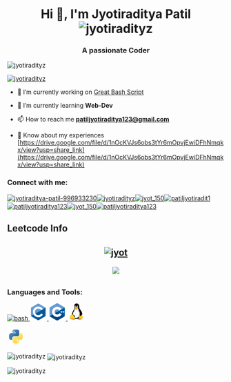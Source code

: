 <h1 align="center">Hi 👋, I'm Jyotiraditya Patil <img src="https://media.tenor.com/NCRHhqkXrJYAAAAi/programmers-go-internet.gif" alt="jyotiradityz" width="25" height="25" /> </h1>
<h3 align="center">A passionate Coder</h3>

<p align="left"> <img src="https://komarev.com/ghpvc/?username=jyotiradityz&label=Profile%20views&color=0e75b6&style=flat" alt="jyotiradityz" /> </p>

<p align="left"> <a href="https://github.com/ryo-ma/github-profile-trophy"><img src="https://github-profile-trophy.vercel.app/?username=jyotiradityz" alt="jyotiradityz" /></a> </p>

- 🔭 I’m currently working on [Great Bash Script](https://github.com/jyotiradityz/Bash_Scripts)

- 🌱 I’m currently learning **Web-Dev**

- 📫 How to reach me **patiljyotiraditya123@gmail.com**

- 📄 Know about my experiences [https://drive.google.com/file/d/1nOcKVJs6obs3tYr6mOpvjEwiDFhNmqkx/view?usp=share_link](https://drive.google.com/file/d/1nOcKVJs6obs3tYr6mOpvjEwiDFhNmqkx/view?usp=share_link)

<h3 align="left">Connect with me:</h3>
<p align="left"><a href="https://linkedin.com/in/jyotiraditya-patil-996933230" target="blank"><img align="center" src="https://raw.githubusercontent.com/rahuldkjain/github-profile-readme-generator/master/src/images/icons/Social/linked-in-alt.svg" alt="jyotiraditya-patil-996933230" height="30" width="40" /></a><a href="https://instagram.com/jyotiradityz" target="blank"><img align="center" src="https://raw.githubusercontent.com/rahuldkjain/github-profile-readme-generator/master/src/images/icons/Social/instagram.svg" alt="jyotiradityz" height="30" width="40" /></a><a href="https://www.codechef.com/users/jyot_150" target="blank"><img align="center" src="https://cdn.jsdelivr.net/npm/simple-icons@3.1.0/icons/codechef.svg" alt="jyot_150" height="30" width="40" /></a><a href="https://www.hackerrank.com/patiljyotiradit1" target="blank"><img align="center" src="https://raw.githubusercontent.com/rahuldkjain/github-profile-readme-generator/master/src/images/icons/Social/hackerrank.svg" alt="patiljyotiradit1" height="30" width="40" /></a><a href="https://codeforces.com/profile/patiljyotiraditya123" target="blank"><img align="center" src="https://raw.githubusercontent.com/rahuldkjain/github-profile-readme-generator/master/src/images/icons/Social/codeforces.svg" alt="patiljyotiraditya123" height="30" width="40" /></a><a href="https://www.leetcode.com/jyot_150" target="blank"><img align="center" src="https://raw.githubusercontent.com/rahuldkjain/github-profile-readme-generator/master/src/images/icons/Social/leet-code.svg" alt="jyot_150" height="30" width="40" /></a><a href="https://auth.geeksforgeeks.org/user/patiljyotiraditya123" target="blank"><img align="center" src="https://raw.githubusercontent.com/rahuldkjain/github-profile-readme-generator/master/src/images/icons/Social/geeks-for-geeks.svg" alt="patiljyotiraditya123" height="30" width="40" /></a>
</p>
<h2>Leetcode Info<h2>
<p align="center">
  <a href="https://leetcode.com/jyot_150/" target="_blank"><img align="center" src="https://leetcode.com/static/images/badges/2022/gif/2022-annual-50.gif" alt="jyot" height="200" width="200" /></a>
</p>


<p align="center">
  <img  align=top flex-grow=1 src="https://leetcard.jacoblin.cool/jyot_150?theme=dark&font=Nunito&ext=heatmap" />  
</p>




<h3 align="left">Languages and Tools:</h3>
<p align="left"> 
  
  <a href="https://www.gnu.org/software/bash/" target="_blank" rel="noreferrer">
    <img src="https://www.vectorlogo.zone/logos/gnu_bash/gnu_bash-icon.svg" alt="bash" width="40" height="40"/> 
  </a>
  
  <a href="https://www.cprogramming.com/" target="_blank" rel="noreferrer"> 
    <img src="https://raw.githubusercontent.com/devicons/devicon/master/icons/c/c-original.svg" alt="c" width="40" height="40"/> 
  </a> 
  
  <a href="https://www.w3schools.com/cpp/" target="_blank" rel="noreferrer"> 
    <img src="https://raw.githubusercontent.com/devicons/devicon/master/icons/cplusplus/cplusplus-original.svg" alt="cplusplus" width="40" height="40"/>
  </a>
  
  <a href="https://www.linux.org/" target="_blank" rel="noreferrer"> 
    <img src="https://raw.githubusercontent.com/devicons/devicon/master/icons/linux/linux-original.svg" alt="linux" width="40" height="40"/>
  </a> <a href="https://www.python.org" target="_blank" rel="noreferrer"> 
  
  <img src="https://raw.githubusercontent.com/devicons/devicon/master/icons/python/python-original.svg" alt="python" width="40" height="40"/> </a> 
</p>

<p>
  <img align="left" src="https://github-readme-stats.vercel.app/api/top-langs?username=jyotiradityz&show_icons=true&locale=en&layout=compact" alt="jyotiradityz" />
</p>

<p>&nbsp;<img align="center" src="https://github-readme-stats.vercel.app/api?username=jyotiradityz&show_icons=true&locale=en" alt="jyotiradityz" /></p>

<p><img align="center" src="https://github-readme-streak-stats.herokuapp.com/?user=jyotiradityz&" alt="jyotiradityz" /></p>
